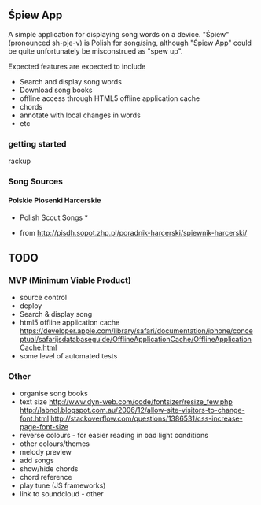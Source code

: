 ## Śpiew App

A simple application for displaying song words on a device. "Śpiew" (pronounced sh-pje-v) is Polish for song/sing,
although "Śpiew App" could be quite unfortunately be misconstrued as "spew up".

Expected features are expected to include

* Search and display song words
* Download song books
* offline access through HTML5 offline application cache
* chords
* annotate with local changes in words
* etc

### getting started

rackup

### Song Sources

#### Polskie Piosenki Harcerskie
* Polish Scout Songs *

* from http://pisdh.sopot.zhp.pl/poradnik-harcerski/spiewnik-harcerski/

## TODO

### MVP (Minimum Viable Product)

* source control
* deploy
* Search & display song
* html5 offline application cache
  https://developer.apple.com/library/safari/documentation/iphone/conceptual/safarijsdatabaseguide/OfflineApplicationCache/OfflineApplicationCache.html
* some level of automated tests

### Other

* organise song books
* text size
  http://www.dyn-web.com/code/fontsizer/resize_few.php
  http://labnol.blogspot.com.au/2006/12/allow-site-visitors-to-change-font.html
  http://stackoverflow.com/questions/1386531/css-increase-page-font-size
* reverse colours - for easier reading in bad light conditions
* other colours/themes
* melody preview
* add songs
* show/hide chords
* chord reference
* play tune (JS frameworks)
* link to soundcloud - other